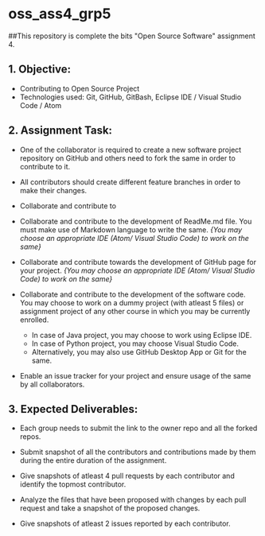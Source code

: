 # oss_ass4_grp5

##This repository is complete the bits "Open Source Software" assignment 4.

## 1.  Objective:
* Contributing to Open Source Project
* Technologies used: Git, GitHub, GitBash, Eclipse IDE / Visual Studio Code / Atom

   
## 2. Assignment Task:
   
* One of the collaborator is required to create a new software project repository on 
GitHub and others need to fork the same in order to contribute to it.
   
 * All contributors should create different feature branches in order to make their changes.

 * Collaborate and contribute to    

 * Collaborate and contribute to the development of ReadMe.md file. 
  You must make use of Markdown language to write the same.
  _{You may choose an appropriate IDE (Atom/ Visual Studio Code) to work on the same}_

 * Collaborate and contribute towards the development of GitHub page for your project. 
   _{You may choose an appropriate IDE (Atom/ Visual Studio Code) to work on the same}_

 * Collaborate and contribute to the development of the software code. You may choose to 
   work on a dummy project (with atleast 5 files) or assignment project of any other course 
   in which you may be currently enrolled.
     * In case of Java project, you may choose to work using Eclipse IDE.
     * In case of Python project, you may choose Visual Studio Code.
     * Alternatively, you may also use GitHub Desktop App or Git for the same.

 * Enable an issue tracker for your project and ensure usage of the same by all collaborators.


## 3. Expected Deliverables:
    
 * Each group needs to submit the link to the owner repo and all the forked repos. 

 * Submit snapshot of all the contributors and contributions made by them during the entire 
   duration of the assignment. 

 * Give snapshots of atleast 4 pull requests by each contributor and identify the topmost contributor. 

 * Analyze the files that have been proposed with changes by each pull request and take a 
   snapshot of the proposed changes. 

 * Give snapshots of atleast 2 issues reported by each contributor.
